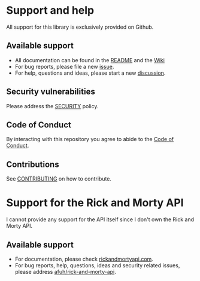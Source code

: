 # Support and help

All support for this library is exclusively provided on Github.

## Available support

* All documentation can be found in the [README](/README.md) and the [Wiki](https://github.com/nickbeen/rick-and-morty-api-php/wiki)
* For bug reports, please file a new [issue](https://github.com/nickbeen/rick-and-morty-api-php/issues).
* For help, questions and ideas, please start a new [discussion](https://github.com/nickbeen/rick-and-morty-api-php/discussions).

## Security vulnerabilities
Please address the [SECURITY](.github/SECURITY.md) policy.

## Code of Conduct

By interacting with this repository you agree to abide to the [Code of Conduct](.github/CODE_OF_CONDUCT.md).
 
 ## Contributions
 
 See [CONTRIBUTING](.github/CONTRIBUTING.md) on how to contribute.
 
 # Support for the Rick and Morty API
 
 I cannot provide any support for the API itself since I don't own the Rick and Morty API.
 
 ## Available support
 
 * For documentation, please check [rickandmortyapi.com](https://rickandmortyapi.com/documentation).
 * For bug reports, help, questions, ideas and security related issues, please address [afuh/rick-and-morty-api](https://github.com/afuh/rick-and-morty-api).
